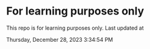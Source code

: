 # For learning purposes only
This repo is for learning purposes only.
Last updated at

Thursday, December 28, 2023 3:34:54 PM

